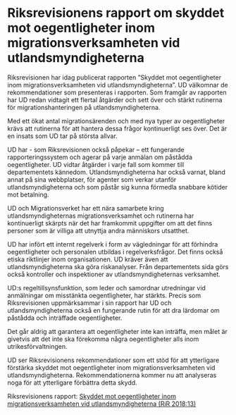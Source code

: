 # Riksrevisionens rapport om skyddet mot oegentligheter inom migrationsverksamheten vid utlandsmyndigheterna

Riksrevisionen har idag publicerat rapporten ”Skyddet mot oegentligheter inom migrationsverksamheten vid utlandsmyndigheterna”. UD välkomnar de rekommendationer som presenteras i rapporten. Som framgår av rapporten har UD redan vidtagit ett flertal åtgärder och sett över och stärkt rutinerna för migrationshanteringen på utlandsmyndigheterna.


Med ett ökat antal migrationsärenden och med nya typer av oegentligheter krävs att rutinerna för att hantera dessa frågor kontinuerligt ses över. Det är en insats som UD tar på största allvar.

UD har \- som Riksrevisionen också påpekar – ett fungerande rapporteringssystem och agerar på varje anmälan om påstådda oegentligheter. UD vidtar åtgärder i varje fall som kommer till departementets kännedom. Utlandsmyndigheterna har också varnat, bland annat på sina webbplatser, för agenter som verkar utanför utlandsmyndigheterna och som påstår sig kunna förmedla snabbare kötider mot betalning.

UD och Migrationsverket har ett nära samarbete kring utlandsmyndigheternas migrationsverksamhet och rutinerna har kontinuerligt skärpts när det har framkommit uppgifter om att det finns personer som är villiga att utnyttja andra människors utsatthet.

UD har infört ett internt regelverk i form av vägledningar för att förhindra oegentligheter och personalen utbildas i regelverksfrågor. Det finns också etiska riktlinjer inom organisationen. UD kräver även att utlandsmyndigheterna ska göra riskanalyser. Från departementets sida görs också kontroller och inspektioner av utlandsmyndigheternas verksamhet.

UD:s regeltillsynsfunktion, som leder och samordnar utredningar vid anmälningar om misstänkta oegentligheter, har stärkts. Precis som Riksrevisionen uppmärksammar i sin rapport har UD och utlandsmyndigheterna också en fungerande rutin för att dra lärdomar om påstådda och inträffade oegentligheter.

Det går aldrig att garantera att oegentligheter inte kan inträffa, men målet är givetvis att det inte ska förekomma några oegentligheter alls inom utrikesförvaltningen.

UD ser Riksrevisionens rekommendationer som ett stöd för att ytterligare förstärka skyddet mot oegentligheter inom migrationsverksamheten vid utlandsmyndigheterna. Rekommendationerna kommer nu att analyseras noga för att ytterligare förbättra detta skydd.

Riksrevisionens rapport: [Skyddet mot oegentligheter inom migrationsverksamheten vid utlandsmyndigheterna (RiR 2018:13\)](/contentassets/c2c6feb6063645acacc698693af5ca53/skyddet-mot-oegentligheter-inom-migrationsverksamheten-vid-utlandsmyndigheterna-rir-2018-13.pdf)
